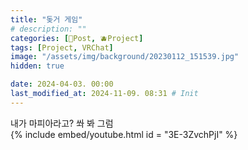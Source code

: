 ```yaml
---
title: "돚거 게임"
# description: ""
categories: [📀Post, 🫐Project]
tags: [Project, VRChat]
image: "/assets/img/background/20230112_151539.jpg"
hidden: true

date: 2024-04-03. 00:00
last_modified_at: 2024-11-09. 08:31 # Init
---
```


내가 마피아라고? 쏴 봐 그럼  
{% include embed/youtube.html id = "3E-3ZvchPjI" %}
